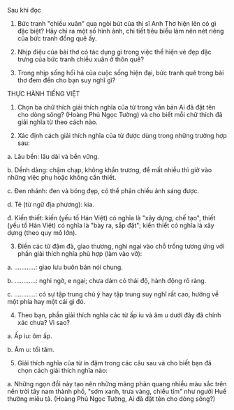 Sau khi đọc

1. Bức tranh "chiều xuân" qua ngòi bút của thi sĩ Anh Thơ hiện lên có gì đặc biệt? Hãy chỉ ra một số hình ảnh, chi tiết tiêu biểu làm nên nét riêng của bức tranh đồng quê ấy.

2. Nhịp điệu của bài thơ có tác dụng gì trong việc thể hiện vẻ đẹp đặc trưng của bức tranh chiều xuân ở thôn quê?

3. Trong nhịp sống hối hả của cuộc sống hiện đại, bức tranh quê trong bài thơ đem đến cho bạn suy nghĩ gì?

THỰC HÀNH TIẾNG VIỆT

1. Chọn ba chữ thích giải thích nghĩa của từ trong văn bản Ai đã đặt tên cho dòng sông? (Hoàng Phủ Ngọc Tường) và cho biết mỗi chữ thích đã giải nghĩa từ theo cách nào.

2. Xác định cách giải thích nghĩa của từ được dùng trong những trường hợp sau:

a. Lâu bền: lâu dài và bền vững.

b. Dềnh dàng: chậm chạp, không khẩn trương, để mất nhiều thì giờ vào những việc phụ hoặc không cần thiết.

c. Đen nhánh: đen và bóng đẹp, có thể phản chiếu ánh sáng được.

d. Tê (từ ngữ địa phương): kia.

đ. Kiến thiết: kiến (yếu tố Hán Việt) có nghĩa là "xây dựng, chế tạo", thiết (yếu tố Hán Việt) có nghĩa là "bày ra, sắp đặt"; kiến thiết có nghĩa là xây dựng (theo quy mô lớn).

3. Điền các từ đậm đà, giao thương, nghi ngại vào chỗ trống tương ứng với phần giải thích nghĩa phù hợp (làm vào vở):

a. ............: giao lưu buôn bán nói chung.

b. ............: nghi ngờ, e ngại; chưa dám có thái độ, hành động rõ ràng.

c. ............: có sự tập trung chú ý hay tập trung suy nghĩ rất cao, hướng về một phía hay một cái gì đó.

4. Theo bạn, phần giải thích nghĩa các từ ấp iu và âm u dưới đây đã chính xác chưa? Vì sao?

a. Ấp iu: ôm ấp.

b. Âm u: tối tăm.

5. Giải thích nghĩa của từ in đậm trong các câu sau và cho biết bạn đã chọn cách giải thích nghĩa nào:

a. Những ngọn đồi này tạo nên những mảng phản quang nhiều màu sắc trên nền trời tây nam thành phố, "sớm xanh, trưa vàng, chiều tím" như người Huế thường miêu tả.
                (Hoàng Phủ Ngọc Tường, Ai đã đặt tên cho dòng sông?)
